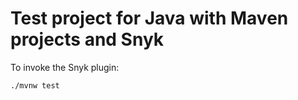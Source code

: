 # Test project for Java with Maven projects and Snyk

To invoke the Snyk plugin:
```
./mvnw test
```
